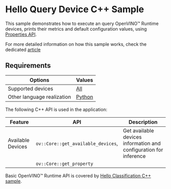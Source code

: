 # Hello Query Device C++ Sample

This sample demonstrates how to execute an query OpenVINO™ Runtime devices, prints their metrics and default configuration values, using [Properties API](https://docs.openvino.ai/2024/openvino-workflow/running-inference/inference-devices-and-modes/query-device-properties.html).

For more detailed information on how this sample works, check the dedicated [article](https://docs.openvino.ai/2023.3/openvino_sample_hello_query_device.html)

## Requirements

| Options                       | Values                                                                                                                      |
| ------------------------------| ----------------------------------------------------------------------------------------------------------------------------|
| Supported devices             | [All](https://docs.openvino.ai/2024/about-openvino/compatibility-and-support/supported-devices.html)                         |
| Other language realization    | [Python](https://docs.openvino.ai/2023.3/openvino_sample_hello_query_device.html)                                           |

The following C++ API is used in the application:

| Feature                  | API                                   | Description                                                       |
| -------------------------| --------------------------------------|-------------------------------------------------------------------|
| Available Devices        | ``ov::Core::get_available_devices``,  | Get available devices information and configuration for inference |
|                          | ``ov::Core::get_property``            |                                                                   |

Basic OpenVINO™ Runtime API is covered by [Hello Classification C++ sample](https://docs.openvino.ai/2023.3/openvino_sample_hello_classification.html).
